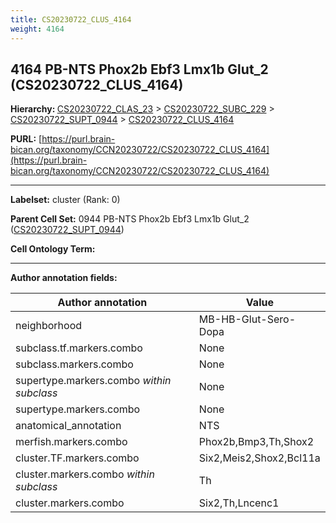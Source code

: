```yaml
---
title: CS20230722_CLUS_4164
weight: 4164
---
```

## 4164 PB-NTS Phox2b Ebf3 Lmx1b Glut_2 (CS20230722_CLUS_4164)
<b>Hierarchy: </b>
[CS20230722_CLAS_23](../CS20230722_CLAS_23) >
[CS20230722_SUBC_229](../CS20230722_SUBC_229) >
[CS20230722_SUPT_0944](../CS20230722_SUPT_0944) >
[CS20230722_CLUS_4164](../CS20230722_CLUS_4164)

**PURL:** [https://purl.brain-bican.org/taxonomy/CCN20230722/CS20230722_CLUS_4164](https://purl.brain-bican.org/taxonomy/CCN20230722/CS20230722_CLUS_4164)

---


**Labelset:** cluster (Rank: 0)

**Parent Cell Set:** 0944 PB-NTS Phox2b Ebf3 Lmx1b Glut_2 ([CS20230722_SUPT_0944](../CS20230722_SUPT_0944))



**Cell Ontology Term:** 

[MARKER GENES.]: #


---

[TRANSFERRED ANNOTATIONS.]: #


[AUTHOR ANNOTATION FIELDS.]: #


**Author annotation fields:**

| Author annotation | Value |
|-------------------|-------|
|neighborhood|MB-HB-Glut-Sero-Dopa|
|subclass.tf.markers.combo|None|
|subclass.markers.combo|None|
|supertype.markers.combo _within subclass_|None|
|supertype.markers.combo|None|
|anatomical_annotation|NTS|
|merfish.markers.combo|Phox2b,Bmp3,Th,Shox2|
|cluster.TF.markers.combo|Six2,Meis2,Shox2,Bcl11a|
|cluster.markers.combo _within subclass_|Th|
|cluster.markers.combo|Six2,Th,Lncenc1|
